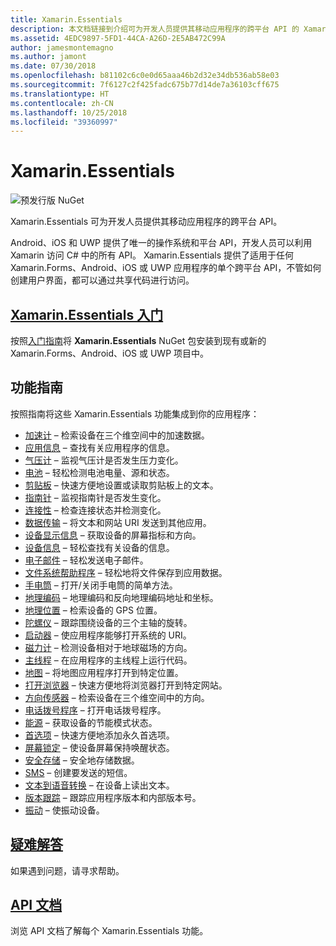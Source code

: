 ```yaml
---
title: Xamarin.Essentials
description: 本文档链接到介绍可为开发人员提供其移动应用程序的跨平台 API 的 Xamarin.Essentials 的各个指南。
ms.assetid: 4EDC9897-5FD1-44CA-A26D-2E5AB472C99A
author: jamesmontemagno
ms.author: jamont
ms.date: 07/30/2018
ms.openlocfilehash: b81102c6c0e0d65aaa46b2d32e34db536ab58e03
ms.sourcegitcommit: 7f6127c2f425fadc675b77d14de7a36103cff675
ms.translationtype: HT
ms.contentlocale: zh-CN
ms.lasthandoff: 10/25/2018
ms.locfileid: "39360997"
---
```

# <a name="xamarinessentials"></a>Xamarin.Essentials

![预发行版 NuGet](~/media/shared/pre-release.png)

Xamarin.Essentials 可为开发人员提供其移动应用程序的跨平台 API。

Android、iOS 和 UWP 提供了唯一的操作系统和平台 API，开发人员可以利用 Xamarin 访问 C# 中的所有 API。 Xamarin.Essentials 提供了适用于任何 Xamarin.Forms、Android、iOS 或 UWP 应用程序的单个跨平台 API，不管如何创建用户界面，都可以通过共享代码进行访问。

## <a name="get-started-with-xamarinessentialsget-startedmdcontextxamarinxamarin-forms"></a>[Xamarin.Essentials 入门](get-started.md?context=xamarin/xamarin-forms)

按照[入门指南](get-started.md)将 **Xamarin.Essentials** NuGet 包安装到现有或新的 Xamarin.Forms、Android、iOS 或 UWP 项目中。

## <a name="feature-guides"></a>功能指南

按照指南将这些 Xamarin.Essentials 功能集成到你的应用程序：

* [加速计](accelerometer.md?context=xamarin/xamarin-forms) – 检索设备在三个维空间中的加速数据。
* [应用信息](app-information.md?context=xamarin/xamarin-forms) – 查找有关应用程序的信息。
* [气压计](barometer.md?context=xamarin/xamarin-forms) – 监视气压计是否发生压力变化。
* [电池](battery.md?context=xamarin/xamarin-forms) – 轻松检测电池电量、源和状态。
* [剪贴板](clipboard.md?context=xamarin/xamarin-forms) – 快速方便地设置或读取剪贴板上的文本。
* [指南针](compass.md?context=xamarin/xamarin-forms) – 监视指南针是否发生变化。
* [连接性](connectivity.md?context=xamarin/xamarin-forms) – 检查连接状态并检测变化。
* [数据传输](data-transfer.md?context=xamarin/xamarin-forms) – 将文本和网站 URI 发送到其他应用。
* [设备显示信息](device-display.md?context=xamarin/xamarin-forms) – 获取设备的屏幕指标和方向。
* [设备信息](device-information.md?context=xamarin/xamarin-forms) – 轻松查找有关设备的信息。
* [电子邮件](email.md?context=xamarin/xamarin-forms) – 轻松发送电子邮件。
* [文件系统帮助程序](file-system-helpers.md?context=xamarin/xamarin-forms) – 轻松地将文件保存到应用数据。
* [手电筒](flashlight.md?context=xamarin/xamarin-forms) – 打开/关闭手电筒的简单方法。
* [地理编码](geocoding.md?context=xamarin/xamarin-forms) – 地理编码和反向地理编码地址和坐标。
* [地理位置](geolocation.md?context=xamarin/xamarin-forms) – 检索设备的 GPS 位置。
* [陀螺仪](gyroscope.md?context=xamarin/xamarin-forms) – 跟踪围绕设备的三个主轴的旋转。
* [启动器](launcher.md?context=xamarin/xamarin-forms) – 使应用程序能够打开系统的 URI。
* [磁力计](magnetometer.md?context=xamarin/xamarin-forms) – 检测设备相对于地球磁场的方向。
* [主线程](main-thread.md?content=xamarin/xamarin-forms) – 在应用程序的主线程上运行代码。
* [地图](maps.md?content=xamarin/xamarin-forms) – 将地图应用程序打开到特定位置。
* [打开浏览器](open-browser.md?context=xamarin/xamarin-forms) – 快速方便地将浏览器打开到特定网站。
* [方向传感器](orientation-sensor.md?context=xamarin/xamarin-forms) – 检索设备在三个维空间中的方向。
* [电话拨号程序](phone-dialer.md?context=xamarin/xamarin-forms) – 打开电话拨号程序。
* [能源](power.md?context=xamarin/xamarin-forms) – 获取设备的节能模式状态。
* [首选项](preferences.md?context=xamarin/xamarin-forms) – 快速方便地添加永久首选项。
* [屏幕锁定](screen-lock.md?context=xamarin/xamarin-forms) – 使设备屏幕保持唤醒状态。
* [安全存储](secure-storage.md?context=xamarin/xamarin-forms) – 安全地存储数据。
* [SMS](sms.md?context=xamarin/xamarin-forms) – 创建要发送的短信。
* [文本到语音转换](text-to-speech.md?context=xamarin/xamarin-forms) – 在设备上读出文本。
* [版本跟踪](version-tracking.md?context=xamarin/xamarin-forms) – 跟踪应用程序版本和内部版本号。
* [振动](vibrate.md?context=xamarin/xamarin-forms) – 使振动设备。

## <a name="troubleshootingtroubleshootingmdcontextxamarinxamarin-forms"></a>[疑难解答](troubleshooting.md?context=xamarin/xamarin-forms)

如果遇到问题，请寻求帮助。

## <a name="api-documentationxrefxamarinessentials"></a>[API 文档](xref:Xamarin.Essentials)

浏览 API 文档了解每个 Xamarin.Essentials 功能。
